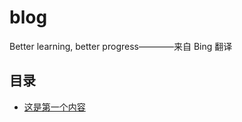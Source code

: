 # blog
Better learning, better progress————来自 Bing 翻译

## 目录
- [这是第一个内容](https://github.com/QiudiLin/blog/issues/1)
